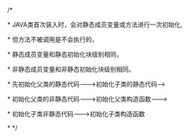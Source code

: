 

/\*

\* JAVA类首次装入时，会对静态成员变量或方法进行一次初始化,

\* 但方法不被调用是不会执行的，

\* 静态成员变量和静态初始化块级别相同，

\* 非静态成员变量和非静态初始化块级别相同。

\* 先初始化父类的静态代码---&gt;初始化子类的静态代码--&gt;

\* 初始化父类的非静态代码---&gt;初始化父类构造函数---&gt;

\* 初始化子类非静态代码---&gt;初始化子类构造函数

\* \*/

